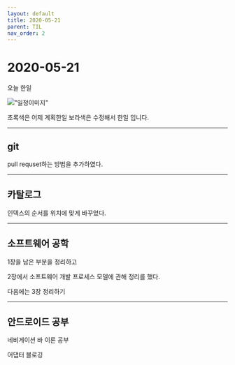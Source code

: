 ```yaml
---
layout: default
title: 2020-05-21
parent: TIL
nav_order: 2
---
```

# 2020-05-21
오늘 한일

!["일정이미지"]()

초록색은 어제 계획한일 보라색은 수정해서 한일 입니다.

---

## git

pull requset하는 방법을 추가하였다.

---

## 카탈로그 

인덱스의 순서를 위치에 맞게 바꾸었다.

---

## 소프트웨어 공학

1장을 남은 부분을 정리하고

2장에서 소프트웨어 개발 프로세스 모델에 관해 정리를 했다.

다음에는 3장 정리하기

---

## 안드로이드 공부

네비게이션 바 이론 공부

어댑터 블로깅